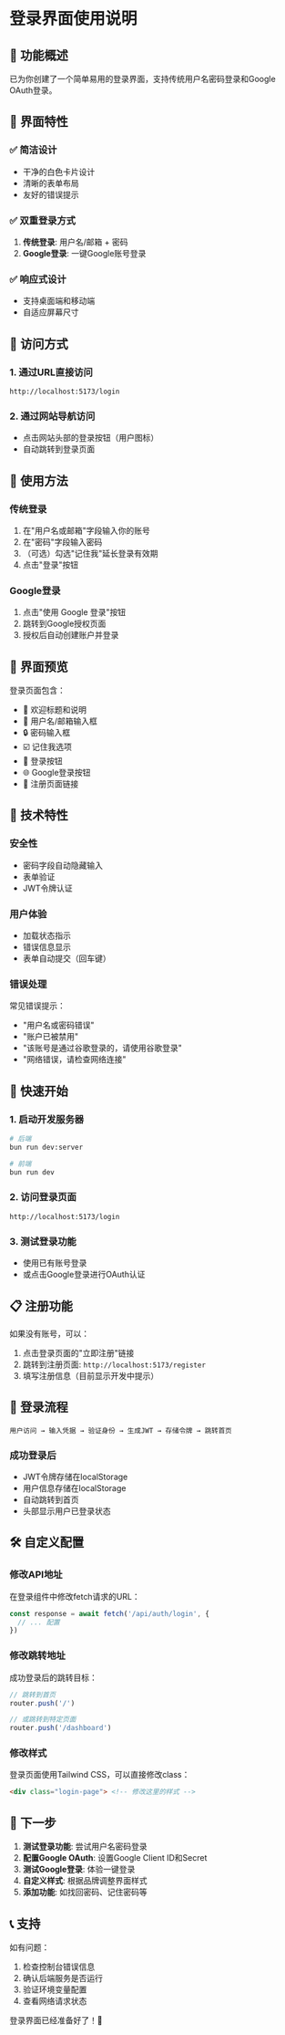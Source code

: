 # 登录界面使用说明

## 🎯 功能概述

已为你创建了一个简单易用的登录界面，支持传统用户名密码登录和Google OAuth登录。

## 📱 界面特性

### ✅ 简洁设计
- 干净的白色卡片设计
- 清晰的表单布局
- 友好的错误提示

### ✅ 双重登录方式
1. **传统登录**: 用户名/邮箱 + 密码
2. **Google登录**: 一键Google账号登录

### ✅ 响应式设计
- 支持桌面端和移动端
- 自适应屏幕尺寸

## 🔗 访问方式

### 1. 通过URL直接访问
```
http://localhost:5173/login
```

### 2. 通过网站导航访问
- 点击网站头部的登录按钮（用户图标）
- 自动跳转到登录页面

## 📝 使用方法

### 传统登录
1. 在"用户名或邮箱"字段输入你的账号
2. 在"密码"字段输入密码
3. （可选）勾选"记住我"延长登录有效期
4. 点击"登录"按钮

### Google登录
1. 点击"使用 Google 登录"按钮
2. 跳转到Google授权页面
3. 授权后自动创建账户并登录

## 🎨 界面预览

登录页面包含：
- 🎯 欢迎标题和说明
- 📝 用户名/邮箱输入框
- 🔒 密码输入框
- ☑️ 记住我选项
- 🔵 登录按钮
- 🌐 Google登录按钮
- 🔗 注册页面链接

## 🔧 技术特性

### 安全性
- 密码字段自动隐藏输入
- 表单验证
- JWT令牌认证

### 用户体验
- 加载状态指示
- 错误信息显示
- 表单自动提交（回车键）

### 错误处理
常见错误提示：
- "用户名或密码错误"
- "账户已被禁用"
- "该账号是通过谷歌登录的，请使用谷歌登录"
- "网络错误，请检查网络连接"

## 🚀 快速开始

### 1. 启动开发服务器
```bash
# 后端
bun run dev:server

# 前端
bun run dev
```

### 2. 访问登录页面
```
http://localhost:5173/login
```

### 3. 测试登录功能
- 使用已有账号登录
- 或点击Google登录进行OAuth认证

## 📋 注册功能

如果没有账号，可以：
1. 点击登录页面的"立即注册"链接
2. 跳转到注册页面: `http://localhost:5173/register`
3. 填写注册信息（目前显示开发中提示）

## 🔄 登录流程

```
用户访问 → 输入凭据 → 验证身份 → 生成JWT → 存储令牌 → 跳转首页
```

### 成功登录后
- JWT令牌存储在localStorage
- 用户信息存储在localStorage
- 自动跳转到首页
- 头部显示用户已登录状态

## 🛠️ 自定义配置

### 修改API地址
在登录组件中修改fetch请求的URL：
```javascript
const response = await fetch('/api/auth/login', {
  // ... 配置
})
```

### 修改跳转地址
成功登录后的跳转目标：
```javascript
// 跳转到首页
router.push('/')

// 或跳转到特定页面
router.push('/dashboard')
```

### 修改样式
登录页面使用Tailwind CSS，可以直接修改class：
```html
<div class="login-page"> <!-- 修改这里的样式 -->
```

## 🎯 下一步

1. **测试登录功能**: 尝试用户名密码登录
2. **配置Google OAuth**: 设置Google Client ID和Secret
3. **测试Google登录**: 体验一键登录
4. **自定义样式**: 根据品牌调整界面样式
5. **添加功能**: 如找回密码、记住密码等

## 📞 支持

如有问题：
1. 检查控制台错误信息
2. 确认后端服务是否运行
3. 验证环境变量配置
4. 查看网络请求状态

登录界面已经准备好了！🎉